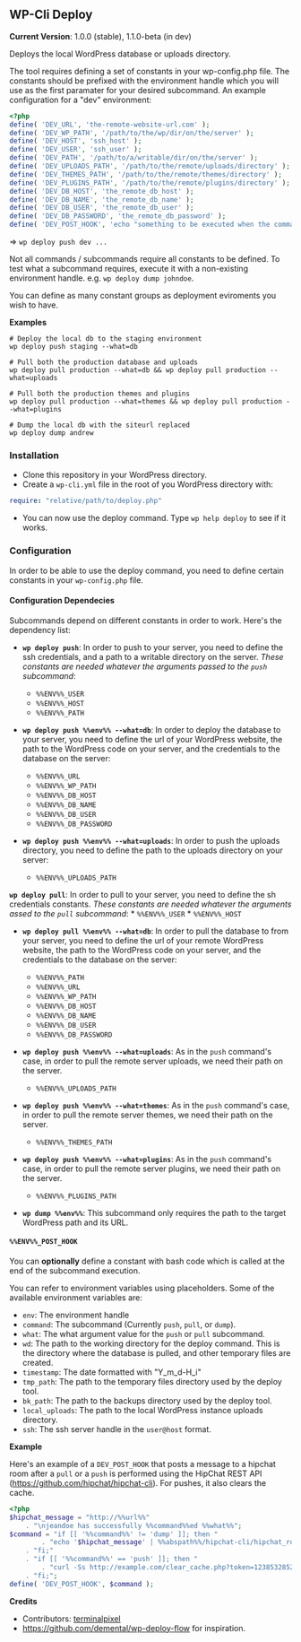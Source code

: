 ## WP-Cli Deploy 

__Current Version__: 1.0.0 (stable), 1.1.0-beta (in dev)

Deploys the local WordPress database or uploads directory.

The tool requires defining a set of constants in your wp-config.php file.
The constants should be prefixed with the environment handle which you will use as the first paramater for your desired subcommand. An example configuration for a "dev" environment:

```php
<?php
define( 'DEV_URL', 'the-remote-website-url.com' );
define( 'DEV_WP_PATH', '/path/to/the/wp/dir/on/the/server' );
define( 'DEV_HOST', 'ssh_host' );
define( 'DEV_USER', 'ssh_user' );
define( 'DEV_PATH', '/path/to/a/writable/dir/on/the/server' );
define( 'DEV_UPLOADS_PATH', '/path/to/the/remote/uploads/directory' );
define( 'DEV_THEMES_PATH', '/path/to/the/remote/themes/directory' );
define( 'DEV_PLUGINS_PATH', '/path/to/the/remote/plugins/directory' );
define( 'DEV_DB_HOST', 'the_remote_db_host' );
define( 'DEV_DB_NAME', 'the_remote_db_name' );
define( 'DEV_DB_USER', 'the_remote_db_user' );
define( 'DEV_DB_PASSWORD', 'the_remote_db_password' );
define( 'DEV_POST_HOOK', 'echo "something to be executed when the command finishes"' );
```

=> `wp deploy push dev ...`

Not all commands / subcommands require all constants to be defined. To test what
a subcommand requires, execute it with a non-existing environment handle. e.g.
`wp deploy dump johndoe`.

You can define as many constant groups as deployment eviroments you wish to have.

__Examples__

    # Deploy the local db to the staging environment
    wp deploy push staging --what=db

    # Pull both the production database and uploads
    wp deploy pull production --what=db && wp deploy pull production --what=uploads

    # Pull both the production themes and plugins
    wp deploy pull production --what=themes && wp deploy pull production --what=plugins

    # Dump the local db with the siteurl replaced
    wp deploy dump andrew

### Installation

* Clone this repository in your WordPress directory.
* Create a `wp-cli.yml` file in the root of you WordPress directory with:
```yml
require: "relative/path/to/deploy.php"
```
* You can now use the deploy command. Type `wp help deploy` to see if it
works.

### Configuration

In order to be able to use the deploy command, you need to define certain
constants in your `wp-config.php` file.

#### Configuration Dependecies

Subcommands depend on different constants in order to work.
Here's the dependency list:

* __`wp deploy push`__: In order to push to your server, you need to define the
ssh credentials, and a path to a writable directory on the server. _These
constants are needed whatever the arguments passed to the `push` subcommand_:
    * `%%ENV%%_USER`
    * `%%ENV%%_HOST`
    * `%%ENV%%_PATH`

* __`wp deploy push %%env%% --what=db`__: In order to deploy the database to your
server, you need to define the url of your WordPress website, the path to
the WordPress code on your server, and the credentials to the database on
the server:
    * `%%ENV%%_URL`
    * `%%ENV%%_WP_PATH`
    * `%%ENV%%_DB_HOST`
    * `%%ENV%%_DB_NAME`
    * `%%ENV%%_DB_USER`
    * `%%ENV%%_DB_PASSWORD`

* __`wp deploy push %%env%% --what=uploads`__: In order to push the uploads directory,
you need to define the path to the uploads directory on your server:
    * `%%ENV%%_UPLOADS_PATH`

 __`wp deploy pull`__: In order to pull to your server, you need to define the
sh credentials constants. _These constants are needed whatever the arguments
assed to the `pull` subcommand_:
    * `%%ENV%%_USER`
    * `%%ENV%%_HOST`

* __`wp deploy pull %%env%% --what=db`__: In order to pull the database to from your
server, you need to define the url of your remote WordPress website, the
path to the WordPress code on your server, and the credentials to the
database on the server:
    * `%%ENV%%_PATH`
    * `%%ENV%%_URL`
    * `%%ENV%%_WP_PATH`
    * `%%ENV%%_DB_HOST`
    * `%%ENV%%_DB_NAME`
    * `%%ENV%%_DB_USER`
    * `%%ENV%%_DB_PASSWORD`

* __`wp deploy push %%env%% --what=uploads`__: As in the `push` command's case, in
order to pull the remote server uploads, we need their path on the server.
    * `%%ENV%%_UPLOADS_PATH`

* __`wp deploy push %%env%% --what=themes`__: As in the `push` command's case, in
order to pull the remote server themes, we need their path on the server.
    * `%%ENV%%_THEMES_PATH`

* __`wp deploy push %%env%% --what=plugins`__: As in the `push` command's case, in
order to pull the remote server plugins, we need their path on the server.
    * `%%ENV%%_PLUGINS_PATH`

* __`wp dump %%env%%`__: This subcommand only requires the path to the target
WordPress path and its URL.

#### `%%ENV%%_POST_HOOK`

You can __optionally__ define a constant with bash code which is called at the
end of the subcommand execution.

You can refer to environment variables using placeholders. Some of the
available environment variables are:
* `env`: The environment handle
* `command`: The subcommand (Currently `push`, `pull`, or `dump`).
* `what`: The what argument value for the `push` or `pull` subcommand.
* `wd`: The path to the working directory for the deploy command. This is
the directory where the database is pulled, and other temporary files are
created.
* `timestamp`: The date formatted with "Y_m_d-H_i"
* `tmp_path`: The path to the temporary files directory used by the deploy
tool.
* `bk_path`: The path to the backups directory used by the deploy tool.
* `local_uploads`: The path to the local WordPress instance uploads
directory.
* `ssh`: The ssh server handle in the `user@host` format.


__Example__

Here's an example of a `DEV_POST_HOOK` that posts a message to a hipchat
room after a `pull` or a `push` is performed using the HipChat REST API
(https://github.com/hipchat/hipchat-cli).
For pushes, it also clears the cache.

```php
<?php
$hipchat_message = "http://%%url%%"
	. "\njeandoe has successfully %%command%%ed %%what%%";
$command = "if [[ '%%command%%' != 'dump' ]]; then "
		. "echo '$hipchat_message' | %%abspath%%/hipchat-cli/hipchat_room_message -t 1245678 -r 123456 -f 'WP-Cli Deploy';"
	. "fi;"
	. "if [[ '%%command%%' == 'push' ]]; then "
		. "curl -Ss http://example.com/clear_cache.php?token=12385328523;"
	. "fi;";
define( 'DEV_POST_HOOK', $command );
```

__Credits__

* Contributors: [terminalpixel](https://github.com/terminalpixel)
* https://github.com/demental/wp-deploy-flow for inspiration.
